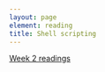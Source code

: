 ```yaml
---
layout: page
element: reading
title: Shell scripting
---
```


[Week 2 readings](https://bright.uvic.ca/d2l/le/content/304344/viewContent/2476544/View)

